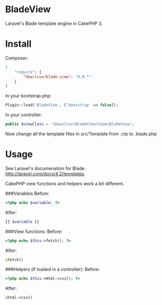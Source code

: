 BladeView
=========
Laravel's Blade template engine in CakePHP 3.

Install
=======
Composer:
```json
[
	"require": {
	    "dowilcox/blade-view": "0.0.*"
	}
]
```

In your bootstrap.php:
```php
Plugin::load('BladeView', ['bootstrap' => false]);
```

In your controller:
```php
public $viewClass = '\Dowilcox\BladeView\View\BladeView';
```

Now change all the template files in src/Template from .ctp to .blade.php

Usage
=====
See Laravel's documenation for Blade: http://laravel.com/docs/4.2/templates.

CakePHP view functions and helpers work a bit different.

###Variables
Before:
```php
<?php echo $variable; ?>
```
After:
```php
{{ $variable }}
```

###View functions:
Before:
```php
<?php echo $this->fetch(); ?>
```
After:
```php
@fetch()
```

###Helpers (if loaded in a controller):
Before:
```php
<?php echo $this->Html->css(); ?>
```
After:
```php
@html->css()
```